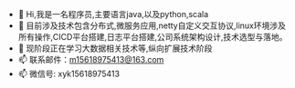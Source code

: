 - 👋 Hi,我是一名程序员,主要语言java,以及python,scala
- 👀 目前涉及技术包含分布式,微服务应用,netty自定义交互协议,linux环境涉及所有操作,CICD平台搭建,日志平台搭建,公司系统架构设计,技术选型与落地。
- 🌱 现阶段正在学习大数据相关技术等,纵向扩展技术阶段
- 📫 联系邮件：m15618975413@163.com  
- 📫 微信号: xyk15618975413

<!---
mloine/mloine is a ✨ special ✨ repository because its `README.md` (this file) appears on your GitHub profile.
You can click the Preview link to take a look at your changes.
--->
